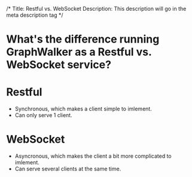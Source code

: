 /*
Title: Restful vs. WebSocket
Description: This description will go in the meta description tag
*/

# What's the difference running GraphWalker as a Restful vs. WebSocket service?

# Restful

 * Synchronous, which makes a client simple to imlement.
 * Can only serve 1 client.

# WebSocket
 
 * Asyncronous, which makes the client a bit more complicated to imlement.
 * Can serve several clients at the same time.
